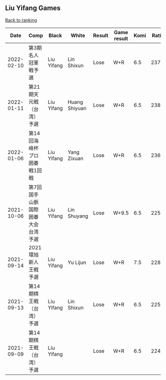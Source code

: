 ## Liu Yifang Games

[Back to ranking](../../index.md)




| **Date** | **Comp** | **Black** | **White** | **Result** | **Game result** | **Komi** | **Rating** | **Diff** | 
| --- | --- | --- | --- | --- | --- | --- | --- | --- |
| 2022-02-10 | 第3期名人冠軍戦予選 | Liu Yifang | Lin Shixun | Lose | W+R | 6.5 | 2375.0 | -12.0 | 
| 2022-01-11 | 第21期天元戦（台湾）予選 | Liu Yifang | Huang Shiyuan | Lose | W+R | 6.5 | 2387.0 | 19.0 | 
| 2022-01-06 | 第14回海峰杯プロ囲碁戦1回戦 | Liu Yifang | Yang Zixuan | Lose | W+R | 6.5 | 2368.0 | 113.0 | 
| 2021-10-06 | 第7回国手山脈国際囲碁大会台湾予選 | Liu Yifang | Lin Shuyang | Lose | W+9.5 | 6.5 | 2255.0 | -27.0 | 
| 2021-09-14 | 2021環旭新人王戦予選 | Liu Yifang | Yu Lijun | Lose | W+R | 7.5 | 2282.0 | 30.0 | 
| 2021-09-13 | 第14期棋王戦（台湾）予選 | Liu Yifang | Lin Shixun | Lose | W+R | 6.5 | 2252.0 | 6.0 | 
| 2021-09-09 | 第14期棋王戦（台湾）予選 | Liu Yifang |  | Lose | W+R | 6.5 | 2246.0 | missing |




